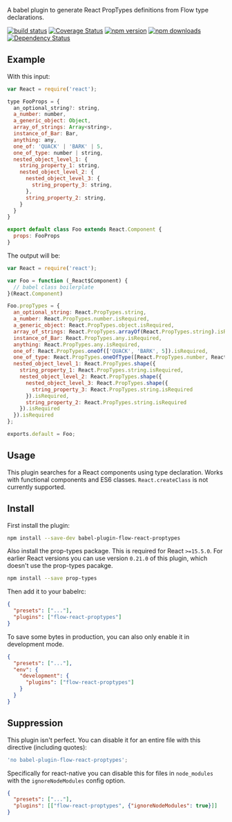 A babel plugin to generate React PropTypes definitions from Flow type declarations.

[![build status](https://img.shields.io/travis/brigand/babel-plugin-flow-react-proptypes/master.svg?style=flat-square)](https://travis-ci.org/brigand/babel-plugin-flow-react-proptypes)
[![Coverage Status](https://coveralls.io/repos/github/brigand/babel-plugin-flow-react-proptypes/badge.svg?branch=master)](https://coveralls.io/github/brigand/babel-plugin-flow-react-proptypes?branch=master)
[![npm version](https://img.shields.io/npm/v/babel-plugin-flow-react-proptypes.svg?style=flat-square)](https://www.npmjs.com/package/babel-plugin-flow-react-proptypes)
[![npm downloads](https://img.shields.io/npm/dm/babel-plugin-flow-react-proptypes.svg?style=flat-square)](https://www.npmjs.com/package/babel-plugin-flow-react-proptypes)
[![Dependency Status](https://img.shields.io/david/brigand/babel-plugin-flow-react-proptypes.svg?style=flat-square)](https://david-dm.org/brigand/babel-plugin-flow-react-proptypes)

## Example

With this input:

```js
var React = require('react');

type FooProps = {
  an_optional_string?: string,
  a_number: number,
  a_generic_object: Object,
  array_of_strings: Array<string>,
  instance_of_Bar: Bar,
  anything: any,
  one_of: 'QUACK' | 'BARK' | 5,
  one_of_type: number | string,
  nested_object_level_1: {
    string_property_1: string,
    nested_object_level_2: {
      nested_object_level_3: {
        string_property_3: string,
      },
      string_property_2: string,
    }
  }
}

export default class Foo extends React.Component {
  props: FooProps
}
```

The output will be:

```js
var React = require('react');

var Foo = function (_React$Component) {
  // babel class boilerplate
}(React.Component)

Foo.propTypes = {
  an_optional_string: React.PropTypes.string,
  a_number: React.PropTypes.number.isRequired,
  a_generic_object: React.PropTypes.object.isRequired,
  array_of_strings: React.PropTypes.arrayOf(React.PropTypes.string).isRequired,
  instance_of_Bar: React.PropTypes.any.isRequired,
  anything: React.PropTypes.any.isRequired,
  one_of: React.PropTypes.oneOf(['QUACK', 'BARK', 5]).isRequired,
  one_of_type: React.PropTypes.oneOfType([React.PropTypes.number, React.PropTypes.string]).isRequired,
  nested_object_level_1: React.PropTypes.shape({
    string_property_1: React.PropTypes.string.isRequired,
    nested_object_level_2: React.PropTypes.shape({
      nested_object_level_3: React.PropTypes.shape({
        string_property_3: React.PropTypes.string.isRequired
      }).isRequired,
      string_property_2: React.PropTypes.string.isRequired
    }).isRequired
  }).isRequired
};

exports.default = Foo;
```

## Usage

This plugin searches for a React components using type declaration. Works with functional components and ES6 classes. `React.createClass` is not currently supported.


## Install

First install the plugin:

```sh
npm install --save-dev babel-plugin-flow-react-proptypes
```

Also install the prop-types package. This is required for React `>=15.5.0`. For earlier React versions
you can use version `0.21.0` of this plugin, which doesn't use the prop-types pacakge.

```sh
npm install --save prop-types
```

Then add it to your babelrc:

```json
{
  "presets": ["..."],
  "plugins": ["flow-react-proptypes"]
}
```

To save some bytes in production, you can also only enable it in development mode.

```json
{
  "presets": ["..."],
  "env": {
    "development": {
      "plugins": ["flow-react-proptypes"]
    }
  }
}
```

## Suppression
This plugin isn't perfect. You can disable it for an entire file with this directive (including quotes):

```js
'no babel-plugin-flow-react-proptypes';
```

Specifically for react-native you can disable this for files in `node_modules` with the `ignoreNodeModules` config option.

```json
{
  "presets": ["..."],
  "plugins": [["flow-react-proptypes", {"ignoreNodeModules": true}]]
}
```
